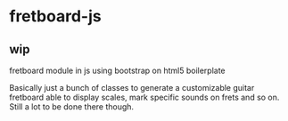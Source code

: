 # fretboard-js
## wip
fretboard module in js using bootstrap on html5 boilerplate

Basically just a bunch of classes to generate a customizable guitar fretboard
able to display scales, mark specific sounds on frets and so on.
Still a lot to be done there though.
